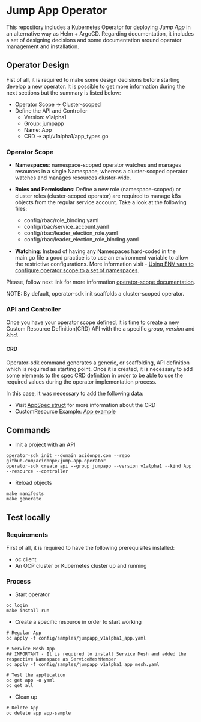 # Jump App Operator

This repository includes a Kubernetes Operator for deploying _Jump App_ in an alternative way as Helm + ArgoCD. Regarding documentation, it includes a set of designing decisions and some documentation around operator management and installation.

## Operator Design

Fist of all, it is required to make some design decisions before starting develop a new operator. It is possible to get more information during the next sections but the summary is listed below:

- Operator Scope -> Cluster-scoped
- Define the API and Controller
    - Version: v1alpha1
    - Group: jumpapp
    - Name: App
    - CRD -> api/v1alpha1/app_types.go

### Operator Scope

- **Namespaces**: namespace-scoped operator watches and manages resources in a single Namespace, whereas a cluster-scoped operator watches and manages resources cluster-wide.

- **Roles and Permissions**: Define a new role (namespace-scoped) or cluster roles (cluster-scoped operator) are required to manage k8s objects from the regular service account. Take a look at the following files:
    - config/rbac/role_binding.yaml
    - config/rbac/service_account.yaml
    - config/rbac/leader_election_role.yaml
    - config/rbac/leader_election_role_binding.yaml

- **Watching**: Instead of having any Namespaces hard-coded in the main.go file a good practice is to use an environment variable to allow the restrictive configurations. More information visit - [Using ENV vars to configure operator scope to a set of namespaces](https://sdk.operatorframework.io/docs/building-operators/golang/operator-scope/#configuring-watch-namespaces-dynamically).

Please, follow next link for more information [operator-scope documentation](https://sdk.operatorframework.io/docs/building-operators/golang/operator-scope/).

NOTE: By default, operator-sdk init scaffolds a cluster-scoped operator. 

### API and Controller

Once you have your operator scope defined, it is time to create a new Custom Resource Definition(CRD) API with the a specific _group_, _version_ and _kind_.

#### CRD

Operator-sdk command generates a generic, or scaffolding, API definition which is required as starting point. Once it is created, it is necessary to add some elements to the spec CRD definition in order to be able to use the required values during the operator implementation process.

In this case, it was necessary to add the following data:

- Visit [AppSpec struct](./api/v1alpha1/app_types.go) for more information about the CRD
- CustomResource Example: [App example](./config/samples/jumpapp_v1alpha1_app.yaml)

## Commands

- Init a project with an API

```$bash
operator-sdk init --domain acidonpe.com --repo github.com/acidonpe/jump-app-operator
operator-sdk create api --group jumpapp --version v1alpha1 --kind App --resource --controller
```

- Reload objects

```$bash
make manifests
make generate
```

## Test locally

### Requirements

First of all, it is required to have the following prerequisites installed:

- oc client
- An OCP cluster or Kubernetes cluster up and running

### Process

- Start operator

```$bash
oc login 
make install run
```

- Create a specific resource in order to start working

```$bash
# Regular App
oc apply -f config/samples/jumpapp_v1alpha1_app.yaml

# Service Mesh App
## IMPORTANT - It is required to install Service Mesh and added the respective Namespace as ServiceMeshMember
oc apply -f config/samples/jumpapp_v1alpha1_app_mesh.yaml

# Test the application
oc get app -o yaml
oc get all
```

- Clean up

```$bash
# Delete App
oc delete app app-sample
```
